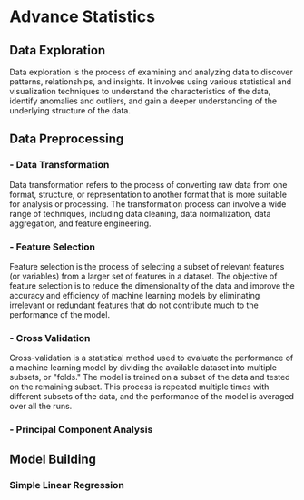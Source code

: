 # Advance Statistics

## Data Exploration
Data exploration is the process of examining and analyzing data to discover patterns, relationships, and insights. It involves using various statistical and visualization techniques to understand the characteristics of the data, identify anomalies and outliers, and gain a deeper understanding of the underlying structure of the data.

## Data Preprocessing
### - Data Transformation
Data transformation refers to the process of converting raw data from one format, structure, or representation to another format that is more suitable for analysis or processing. The transformation process can involve a wide range of techniques, including data cleaning, data normalization, data aggregation, and feature engineering.

### - Feature Selection
Feature selection is the process of selecting a subset of relevant features (or variables) from a larger set of features in a dataset. The objective of feature selection is to reduce the dimensionality of the data and improve the accuracy and efficiency of machine learning models by eliminating irrelevant or redundant features that do not contribute much to the performance of the model.

### - Cross Validation
Cross-validation is a statistical method used to evaluate the performance of a machine learning model by dividing the available dataset into multiple subsets, or "folds." The model is trained on a subset of the data and tested on the remaining subset. This process is repeated multiple times with different subsets of the data, and the performance of the model is averaged over all the runs.

### - Principal Component Analysis

## Model Building
### Simple Linear Regression
